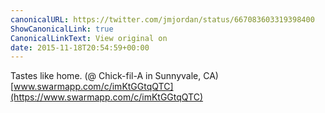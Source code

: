 ```yaml
---
canonicalURL: https://twitter.com/jmjordan/status/667083603319398400
ShowCanonicalLink: true
CanonicalLinkText: View original on
date: 2015-11-18T20:54:59+00:00
---
```

Tastes like home. (@ Chick-fil-A in Sunnyvale, CA) [www.swarmapp.com/c/imKtGGtqQTC](https://www.swarmapp.com/c/imKtGGtqQTC)